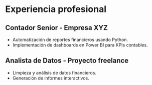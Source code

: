 # Experiencia profesional

## Contador Senior - Empresa XYZ
- Automatización de reportes financieros usando Python.
- Implementación de dashboards en Power BI para KPIs contables.

## Analista de Datos - Proyecto freelance
- Limpieza y análisis de datos financieros.
- Generación de informes interactivos.
